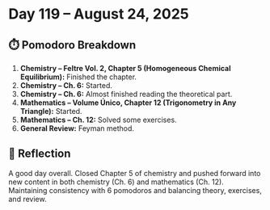 # Day 119 – August 24, 2025

## ⏱️ Pomodoro Breakdown

1. **Chemistry – Feltre Vol. 2, Chapter 5 (Homogeneous Chemical Equilibrium):** Finished the chapter.  
2. **Chemistry – Ch. 6:** Started.  
3. **Chemistry – Ch. 6:** Almost finished reading the theoretical part.  
4. **Mathematics – Volume Único, Chapter 12 (Trigonometry in Any Triangle):** Started.  
5. **Mathematics – Ch. 12:** Solved some exercises.  
6. **General Review:** Feyman method.  

## 💬 Reflection

A good day overall. Closed Chapter 5 of chemistry and pushed forward into new content in both chemistry (Ch. 6) and mathematics (Ch. 12). Maintaining consistency with 6 pomodoros and balancing theory, exercises, and review.
